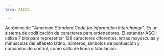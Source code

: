 ```yaml
---
term: ASCII

---
```

Acrónimo de "*American Standard Code for Information Interchange*". Es un sistema de codificación de caracteres para ordenadores. El estándar ASCII utiliza 7 bits para representar 128 caracteres diferentes: letras mayúsculas y minúsculas del alfabeto latino, números, símbolos de puntuación y comandos de control, como salto de línea o tabulación.